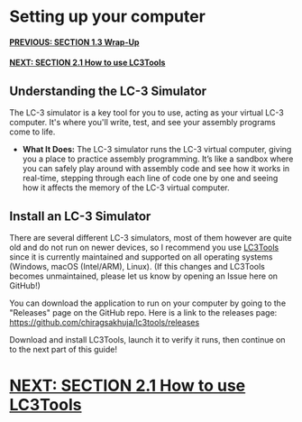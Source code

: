 # Setting up your computer
#### [PREVIOUS: SECTION 1.3 Wrap-Up](/docs/1.3_whats-next.md)
#### [NEXT: SECTION 2.1 How to use LC3Tools](/docs/2.1_using-LC3Tools.md)

## Understanding the LC-3 Simulator
The LC-3 simulator is a key tool for you to use, acting as your virtual LC-3 computer. It's where you'll write, test, and see your assembly programs come to life. 

- **What It Does:** The LC-3 simulator runs the LC-3 virtual computer, giving you a place to practice assembly programming. It’s like a sandbox where you can safely play around with assembly code and see how it works in real-time, stepping through each line of code one by one and seeing how it affects the memory of the LC-3 virtual computer.

## Install an LC-3 Simulator
There are several different LC-3 simulators, most of them however are quite old and do not run on newer devices, so I recommend you use [LC3Tools](https://github.com/chiragsakhuja/lc3tools) since it is currently maintained and supported on all operating systems (Windows, macOS (Intel/ARM), Linux). (If this changes and LC3Tools becomes unmaintained, please let us know by opening an Issue here on GitHub!)

You can download the application to run on your computer by going to the "Releases" page on the GitHub repo. Here is a link to the releases page: https://github.com/chiragsakhuja/lc3tools/releases

Download and install LC3Tools, launch it to verify it runs, then continue on to the next part of this guide!

# [NEXT: SECTION 2.1 How to use LC3Tools](/docs/2.1_using-LC3Tools.md)